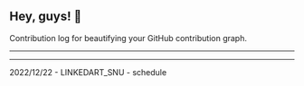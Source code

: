## Hey, guys! 👋

Contribution log for beautifying your GitHub contribution graph.

---



---

2022/12/22 - LINKEDART_SNU - schedule